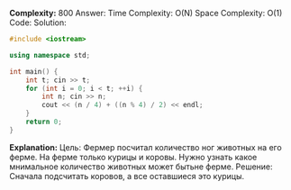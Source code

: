 
**Complexity:** 800
Answer:
	Time Complexity: O(N)
	Space Complexity: O(1)
Code:
Solution:
```cpp
#include <iostream>

using namespace std;

int main() {
    int t; cin >> t;
    for (int i = 0; i < t; ++i) {
        int n; cin >> n;
        cout << (n / 4) + ((n % 4) / 2) << endl;
    }
    return 0;
}
```
**Explanation:**
	Цель: Фермер посчитал количество ног животных на его ферме. На ферме только курицы и коровы. Нужно узнать какое мнимальное количество животных может бытьне ферме.
	Решение: Сначала подсчитать коровов, а все оставшиеся это курицы.